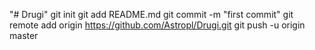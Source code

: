 "# Drugi"  git init git add README.md git commit -m "first commit" git remote add origin https://github.com/Astropl/Drugi.git git push -u origin master
